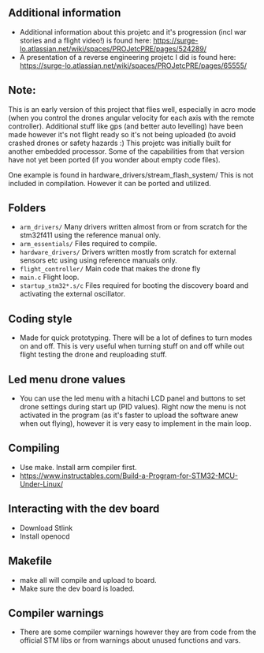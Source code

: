 ## Additional information
- Additional information about this projetc and it's progression (incl war stories and a flight video!)
  is found here: https://surge-lo.atlassian.net/wiki/spaces/PROJetcPRE/pages/524289/
- A presentation of a reverse engineering projetc I did is found here:
  https://surge-lo.atlassian.net/wiki/spaces/PROJetcPRE/pages/65555/

## Note:
This is an early version of this project that flies well, especially in acro mode (when you
control the drones angular velocity for each axis with the remote controller).
Additional stuff like gps (and better auto levelling) have been made however it's not
flight ready so it's not being uploaded (to avoid crashed drones or safety hazards :)
This projetc was initially built for another embedded processor.
Some of the capabilities from that version have not yet been ported (if you wonder about empty code files).

One example is found in hardware_drivers/stream_flash_system/ This
is not included in compilation. However it can be ported and utilized.

## Folders
- `arm_drivers/` Many drivers written almost from or from scratch for the stm32f411
  using the reference manual only.
- `arm_essentials/` Files required to compile.
- `hardware_drivers/` Drivers written mostly from scratch for external sensors etc
  using using reference manuals only.
- `flight_controller/` Main code that makes the drone fly
- `main.c` Flight loop.
- `startup_stm32*.s/c` Files required for booting the discovery board
  and activating the external oscillator.

## Coding style
- Made for quick prototyping.
  There will be a lot of defines to turn modes on and off. This is very useful when turning
  stuff on and off while out flight testing the drone and reuploading stuff.

## Led menu drone values
- You can use the led menu with a hitachi LCD panel and buttons to set drone
  settings during start up (PID values). Right now the menu is not activated
  in the program (as it's faster to upload the software anew when out flying),
  however it is very easy to implement in the main loop.

## Compiling
- Use make. Install arm compiler first.
- https://www.instructables.com/Build-a-Program-for-STM32-MCU-Under-Linux/

## Interacting with the dev board
- Download Stlink
- Install openocd

## Makefile
- make all will compile and upload to board.
- Make sure the dev board is loaded.

## Compiler warnings
- There are some compiler warnings however
  they are from code from the official STM libs
  or from warnings about unused functions and vars.
